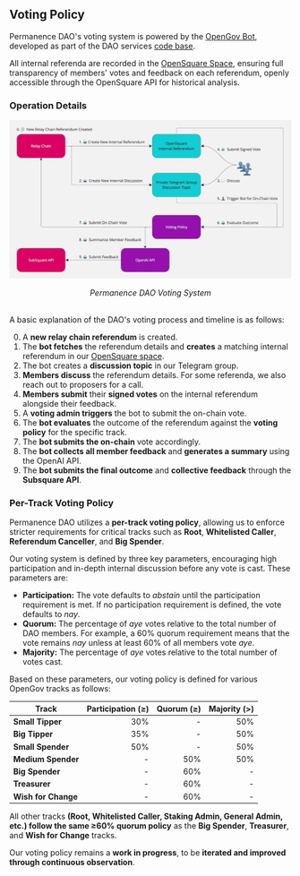 ## Voting Policy

Permanence DAO's voting system is powered by the [OpenGov Bot](https://github.com/permanence-dao/permanence-dao-services/tree/main/pdao-telegram-bot), developed as part of the DAO services [code base](https://github.com/permanence-dao/permanence-dao-services).

All internal referenda are recorded in the [OpenSquare Space](https://voting.opensquare.io/space/permanence), ensuring full transparency of members' votes and feedback on each referendum, openly accessible through the OpenSquare API for historical analysis.

### Operation Details

![voting](./img/voting.jpg)
<center><i>Permanence DAO Voting System</i></center>
<br/>

A basic explanation of the DAO's voting process and timeline is as follows:

0. A **new relay chain referendum** is created.
1. The **bot fetches** the referendum details and **creates** a matching internal referendum in our [OpenSquare space](https://voting.opensquare.io/space/permanence).
2. The bot creates a **discussion topic** in our Telegram group.
3. **Members discuss** the referendum details. For some referenda, we also reach out to proposers for a call.
4. **Members submit** their **signed votes** on the internal referendum alongside their feedback.
5. A **voting admin triggers** the bot to submit the on-chain vote.
6. The **bot evaluates** the outcome of the referendum against the **voting policy** for the specific track.
7. The **bot submits the on-chain** vote accordingly.
8. The **bot collects all member feedback** and **generates a summary** using the OpenAI API.
9. The **bot submits the final outcome** and **collective feedback** through the **Subsquare API**.

### Per-Track Voting Policy

Permanence DAO utilizes a **per-track voting policy**, allowing us to enforce stricter requirements for critical tracks such as **Root**, **Whitelisted Caller**, **Referendum Canceller**, and **Big Spender**.

Our voting system is defined by three key parameters, encouraging high participation and in-depth internal discussion before any vote is cast. These parameters are:

- **Participation:** The vote defaults to *abstain* until the participation requirement is met. If no participation requirement is defined, the vote defaults to *nay*.
- **Quorum:** The percentage of *aye* votes relative to the total number of DAO members. For example, a 60% quorum requirement means that the vote remains *nay* unless at least 60% of all members vote *aye*.
- **Majority:** The percentage of *aye* votes relative to the total number of votes cast.

Based on these parameters, our voting policy is defined for various OpenGov tracks as follows:

| Track | Participation (≥) | Quorum (≥) | Majority (>) |
| -------- | --------: | --------: | --------: |
| **Small Tipper** | 30% | - | 50% |
| **Big Tipper** | 35% | - | 50% |
| **Small Spender** | 50% | - | 50% |
| **Medium Spender** | - | 50% | 50% |
| **Big Spender** | - | 60% | - |
| **Treasurer** | - | 60% | - |
| **Wish for Change** | - | 60% | - |

All other tracks **(Root, Whitelisted Caller, Staking Admin, General Admin, etc.) follow the same ≥60% quorum policy** as the **Big Spender**, **Treasurer**, and **Wish for Change** tracks.

Our voting policy remains a **work in progress**, to be **iterated and improved through continuous observation**.